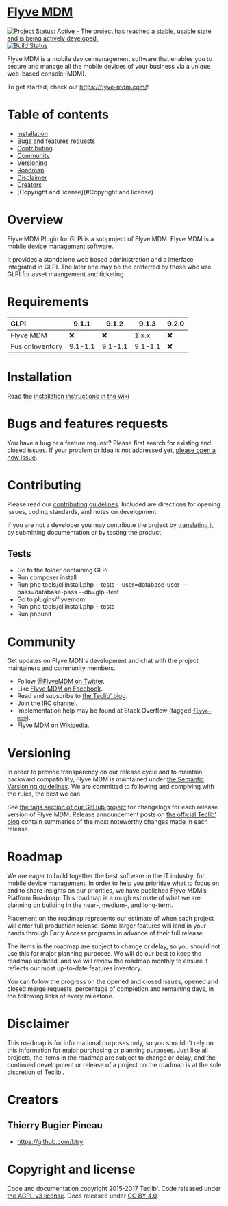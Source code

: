 # [Flyve MDM](https://flyve-mdm.com)

[![Project Status: Active - The project has reached a stable, usable state and is being actively developed.](http://www.repostatus.org/badges/latest/active.svg)](http://www.repostatus.org/#active)
[![Build Status](https://travis-ci.org/flyve-mdm/flyve-mdm-glpi.svg?branch=master)](https://travis-ci.org/flyve-mdm/flyve-mdm-glpi)

Flyve MDM is a mobile device management software that enables you to secure and manage all the mobile devices of your business via a unique web-based console (MDM).

To get started, check out <https://flyve-mdm.com/>!

# Table of contents

* [Installation](#Installation)
* [Bugs and features requests](#Bugs-and-features-requests)
* [Contributing](#Contributing)
* [Community](#Community)
* [Versioning](#Versioning)
* [Roadmap](#Roadmap)
* [Disclaimer](#Disclaimer)
* [Creators](#Creators)
* [Copyright and license](#Copyright and license)


# Overview

Flyve MDM Plugin for GLPi is a subproject of Flyve MDM. Flyve MDM is a mobile device management software.

It provides a standalone web based administration and a interface integrated in GLPI. The later one may be the preferred by those who use GLPI for asset maangement and ticketing.

# Requirements


|GLPI|9.1.1|9.1.2|9.1.3|9.2.0|
|:---|-----|-----|-----|-----|
|Flyve MDM|:x:|:x:|1.x.x|:x:|
|FusionInventory|9.1-1.1|9.1-1.1|9.1-1.1|:x:|

# Installation

Read the [installation instructions in the wiki](https://github.com/flyve-mdm/flyve-mdm-glpi/wiki/Installation)

# Bugs and features requests

You have a bug or a feature request? Please first search for existing and closed issues. If your problem or idea is not addressed yet, [please open a new issue](http://github.com/flyve-mdm/flyve-mdm-glpi/issues/new).

# Contributing

Please read our [contributing guidelines](/.github/CONTRIBUTING.md). Included are directions for opening issues, coding standards, and notes on development.

If you are not a developer you may contribute the project by [translating it](https://www.transifex.com/flyve-mdm/), by submitting documentation or by testing the product.

## Tests

* Go to the folder containing GLPi
* Run composer install
* Run php tools/cliinstall.php --tests --user=database-user --pass=database-pass --db=glpi-test
* Go to plugins/flyvemdm
* Run php tools/cliinstall.php --tests
* Run phpunit

# Community

Get updates on Flyve MDN's development and chat with the project maintainers and community members.

* Follow [@FlyveMDM on Twitter](https://twitter.com/flyvemdm).
* Like [Flyve MDM on Facebook](https://www.facebook.com/Flyve-MDM-1625450937768377/).
* Read and subscribe to [the Teclib' blog](http://www.teclib-edition.com/en/communities/blog-posts/).
* Join [the IRC channel](irc://irc.freenode.org/flyve-mdm).
* Implementation help may be found at Stack Overflow (tagged [`flyve-mdm`](https://stackoverflow.com/questions/tagged/flyve-mdm)).
* [Flyve MDM on Wikipedia](https://fr.wikipedia.org/wiki/Flyve_MDM).

# Versioning

In order to provide transparency on our release cycle and to maintain backward compatibility, Flyve MDM is maintained under [the Semantic Versioning guidelines](http://semver.org/). We are committed to following and complying with the rules, the best we can.

See [the tags section of our GitHub project](http://github.com/flyve-mdm/flyve-mdm-glpi/tags) for changelogs for each release version of Flyve MDM. Release announcement posts on [the official Teclib' blog](http://www.teclib-edition.com/en/communities/blog-posts/) contain summaries of the most noteworthy changes made in each release.

# Roadmap

We are eager to build together the best software in the IT industry, for mobile device management. In order to help you prioritize what to focus on and to share insights on our priorities, we have published Flyve MDM’s Platform Roadmap. This roadmap is a rough estimate of what we are planning on building in the near-, medium-, and long-term.

Placement on the roadmap represents our estimate of when each project will enter full production release. Some larger features will land in your hands through Early Access programs in advance of their full release.

The items in the roadmap are subject to change or delay, so you should not use this for major planning purposes. We will do our best to keep the roadmap updated, and we will review the roadmap monthly to ensure it reflects our most up-to-date features inventory.

You can follow the progress on the opened and closed issues, opened and closed merge requests, percentage of completion and remaining days, in the following links of every milestone.

# Disclaimer

This roadmap is for informational purposes only, so you shouldn't rely on this information for major purchasing or planning purposes. Just like all projects, the items in the roadmap are subject to change or delay, and the continued development or release of a project on the roadmap is at the sole discretion of Teclib'.

# Creators

## Thierry Bugier Pineau

* <https://github.com/btry>

# Copyright and license

Code and documentation copyright 2015-2017 Teclib'. Code released under [the AGPL v3 license](/LICENSE.md). Docs released under [CC BY 4.0](https://creativecommons.org/licenses/by/4.0/).
